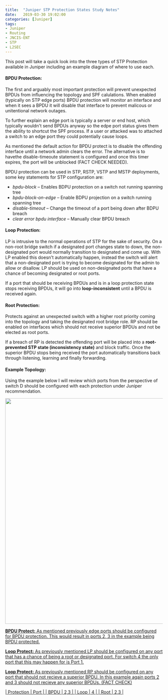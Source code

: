 ```yaml
---
title:  "Juniper STP Protection States Study Notes"
date:   2019-03-30 19:02:00
categories: [Juniper]
tags: 
- Juniper 
- Routing
- JNCIS-ENT
- STP
- L2SEC
---
```


This post will take a quick look into the three types of STP Protection available in Juniper including an example diagram of where to use each.

#### **BPDU Protection:**
The first and arguably most important protection will prevent unexpected BPDUs from influencing the topology and SPF calulations. When enabled (typically on STP edge ports) BPDU protection will monitor an interface and when it sees a BPDU it will disable that interface to prevent malicous or unitentional network outages. 

To further explain an edge port is typically a server or end host, which typically wouldn't send BPDUs anyway so the edpe port status gives them the ability to shortcut the SPF process. If a user or attacked was to attached a switch to an edge port they could potentially cause loops.

As mentioned the default action for BPDU protect is to disable the offending interface until a network admin clears the error. The alternative is to havethe disable-timeoute statement is configured and once this timer expires, the port will be unblocked (FACT CHECK NEEDED).

BPDU protection can be used in STP, RSTP, VSTP and MSTP deployments, some key statements for STP configuration are:
<ul>
  <li><i>bpdu-block</i> – Enables BDPU protection on a switch not running spanning tree </li>
  <li><i>bpdu-block-on-edge</i> – Enable BDPU projection on a switch running spanning tree </li>
  <li><i>disable-timeout</i> – Change the timeout of a port being down after BDPU breach </li>
  <li><i>clear error bpdu interface</i> – Manually clear BPDU breach </li>
</ul>

#### **Loop Protection:**
LP is intrusive to the normal operations of STP for the sake of security. On a non-root bridge switch if a designated port changes state to down, the non-designated port would normally transition to designated and come up. With LP enabled this doesn't automatically happen, instead the  switch will alert that a non-designated port is trying to become designated for the admin to allow or disallow. LP should be used on non-designated ports that have a chance of becoming designated or root ports. 

If a port that should be receiving BPDUs and is in a loop protection state stops receiving BPDUs, it will go into **loop-inconsistent** until a BPDU is received again. 

#### **Root Protection:**
Protects against an unexpected switch with a higher root priority coming into the topology and taking the designated root bridge role. RP should be enabled on interfaces which should not receive superior BPDUs and not be elected as root ports. 

If a breach of RP is detected the offending port will be placed into a **root-prevented STP state (inconsistency state)** and block traffic. Once the superior BPDU stops being received the port automatically transitions back through listening, learning and finally forwarding. 

#### **Example Topology:**
Using the example below I will review which ports from the perspective of switch D should be configured with each protection under Juniper recommendation.

<a href="{{ site.url }}/images/posts/2019/01/capture.png"><img src="{{ site.url }}/images/posts/2019/05/STP_Protections.png" width="720" >

**BPDU Protect:** As mentioned previously edge ports should be configured for BPDU protection. This would result in ports 2, 3 in the example being BPDU protected.

**Loop Protect:** As previously mentioned LP should be configured on any port that has a chance of being a root or designated port. For switch 4 the only port that this may happen for is Port 1.

**Loop Protect:** As previously mentioned RP should be configured on any port that should not recieve a superior BPDU. In this example again ports 2 and 3 should not recieve any superior BPDUs. (FACT CHECK)

| Protection | Port |
| BPDU | 2,3 |
| Loop | 4 |
| Root | 2,3 | 
